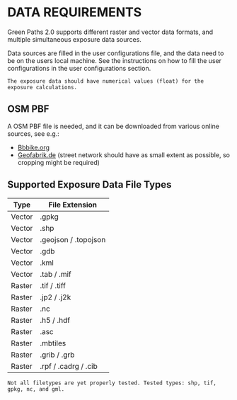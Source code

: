 # DATA REQUIREMENTS

Green Paths 2.0 supports different raster and vector data formats, and multiple simultaneous exposure data sources.

Data sources are filled in the user configurations file, and the data need to be on the users local machine.
See the instructions on how to fill the user configurations in the user configurations section.

```{important}
The exposure data should have numerical values (float) for the exposure calculations.
```

## OSM PBF

A OSM PBF file is needed, and it can be downloaded from various online sources, see e.g.:

- [Bbbike.org](https://extract.bbbike.org/)
- [Geofabrik.de](https://download.geofabrik.de/) (street network should have as small extent as possible, so cropping might be required)


## Supported Exposure Data File Types

| Type   | File Extension           |
|--------|---------------------------|
| Vector | .gpkg                    |
| Vector | .shp                     |
| Vector | .geojson / .topojson     |
| Vector | .gdb                     |
| Vector | .kml                     |
| Vector | .tab / .mif              |
| Raster | .tif / .tiff             |
| Raster | .jp2 / .j2k              |
| Raster | .nc                      |
| Raster | .h5 / .hdf               |
| Raster | .asc                     |
| Raster | .mbtiles                 |
| Raster | .grib / .grb             |
| Raster | .rpf / .cadrg / .cib     |



```{warning}
Not all filetypes are yet properly tested. Tested types: shp, tif, gpkg, nc, and gml.
```

